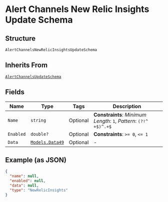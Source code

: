 
# Alert Channels New Relic Insights Update Schema

## Structure

`AlertChannelsNewRelicInsightsUpdateSchema`

## Inherits From

[`AlertChannelsUpdateSchema`](../../doc/models/alert-channels-update-schema.md)

## Fields

| Name | Type | Tags | Description |
|  --- | --- | --- | --- |
| `Name` | `string` | Optional | **Constraints**: *Minimum Length*: `1`, *Pattern*: `(?!^ +$)^.+$` |
| `Enabled` | `double?` | Optional | **Constraints**: `>= 0`, `<= 1` |
| `Data` | [`Models.Data49`](../../doc/models/data-49.md) | Optional | - |

## Example (as JSON)

```json
{
  "name": null,
  "enabled": null,
  "data": null,
  "type": "NewRelicInsights"
}
```

